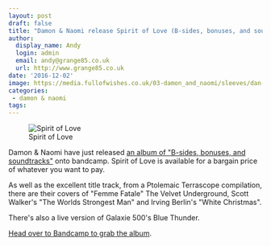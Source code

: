 ```yaml
---
layout: post
draft: false
title: "Damon & Naomi release Spirit of Love (B​-​sides, bonuses, and soundtracks)"
author:
  display_name: Andy
  login: admin
  email: andy@grange85.co.uk
  url: http://www.grange85.co.uk
date: '2016-12-02'
image: https://media.fullofwishes.co.uk/03-damon_and_naomi/sleeves/dan-spirit-of-love-album.jpg
categories:
 - damon & naomi
tags:
---
```

<figure class="caption aligncenter"><img src="https://media.fullofwishes.co.uk/03-damon_and_naomi/sleeves/dan-spirit-of-love-album.jpg" alt="Spirit of Love" /><figcaption class="caption-text">Spirit of Love</figcaption></figure>
<p class="lead">Damon & Naomi have just released <a href="https://damonandnaomi.bandcamp.com/album/spirit-of-love-b-sides-bonuses-and-soundtracks">an album of "B​-​sides, bonuses, and soundtracks"</a> onto bandcamp. Spirit of Love is available for a bargain price of whatever you want to pay.</p>
<p>As well as the excellent title track, from a Ptolemaic Terrascope compilation, there are their covers of "Femme Fatale" The Velvet Underground, Scott Walker's "The Worlds Strongest Man" and Irving Berlin's "White Christmas".</p>
<p>There's also a live version of Galaxie 500's Blue Thunder.</p>
<p><a href="https://damonandnaomi.bandcamp.com/album/spirit-of-love-b-sides-bonuses-and-soundtracks">Head over to Bandcamp to grab the album</a>.</p>
